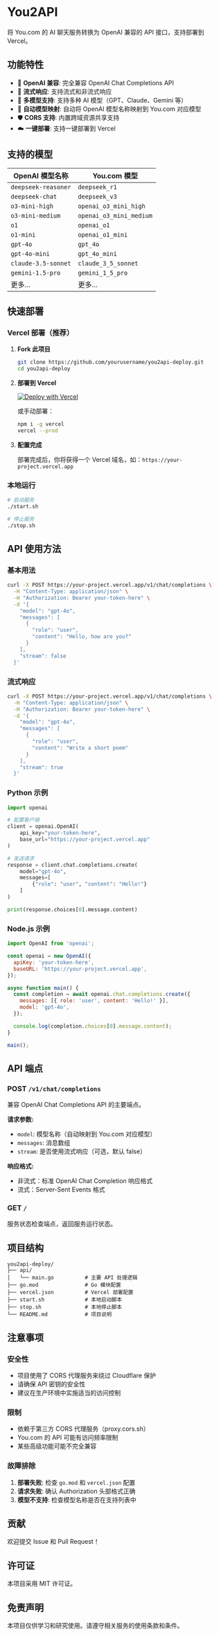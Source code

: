 # You2API

将 You.com 的 AI 聊天服务转换为 OpenAI 兼容的 API 接口，支持部署到 Vercel。

## 功能特性

- 🚀 **OpenAI 兼容**: 完全兼容 OpenAI Chat Completions API
- 🌊 **流式响应**: 支持流式和非流式响应
- 🤖 **多模型支持**: 支持多种 AI 模型（GPT、Claude、Gemini 等）
- 🔄 **自动模型映射**: 自动将 OpenAI 模型名称映射到 You.com 对应模型
- 🛡️ **CORS 支持**: 内置跨域资源共享支持
- ☁️ **一键部署**: 支持一键部署到 Vercel

## 支持的模型

| OpenAI 模型名称 | You.com 模型 |
|----------------|-------------|
| `deepseek-reasoner` | `deepseek_r1` |
| `deepseek-chat` | `deepseek_v3` |
| `o3-mini-high` | `openai_o3_mini_high` |
| `o3-mini-medium` | `openai_o3_mini_medium` |
| `o1` | `openai_o1` |
| `o1-mini` | `openai_o1_mini` |
| `gpt-4o` | `gpt_4o` |
| `gpt-4o-mini` | `gpt_4o_mini` |
| `claude-3.5-sonnet` | `claude_3_5_sonnet` |
| `gemini-1.5-pro` | `gemini_1_5_pro` |
| 更多... | 更多... |

## 快速部署

### Vercel 部署（推荐）

1. **Fork 此项目**
   ```bash
   git clone https://github.com/yourusername/you2api-deploy.git
   cd you2api-deploy
   ```

2. **部署到 Vercel**
   
   [![Deploy with Vercel](https://vercel.com/button)](https://vercel.com/new/clone?repository-url=https://github.com/yourusername/you2api-deploy)
   
   或手动部署：
   ```bash
   npm i -g vercel
   vercel --prod
   ```

3. **配置完成**
   
   部署完成后，你将获得一个 Vercel 域名，如：`https://your-project.vercel.app`

### 本地运行

```bash
# 启动服务
./start.sh

# 停止服务
./stop.sh
```

## API 使用方法

### 基本用法

```bash
curl -X POST https://your-project.vercel.app/v1/chat/completions \
  -H "Content-Type: application/json" \
  -H "Authorization: Bearer your-token-here" \
  -d '{
    "model": "gpt-4o",
    "messages": [
      {
        "role": "user", 
        "content": "Hello, how are you?"
      }
    ],
    "stream": false
  }'
```

### 流式响应

```bash
curl -X POST https://your-project.vercel.app/v1/chat/completions \
  -H "Content-Type: application/json" \
  -H "Authorization: Bearer your-token-here" \
  -d '{
    "model": "gpt-4o",
    "messages": [
      {
        "role": "user", 
        "content": "Write a short poem"
      }
    ],
    "stream": true
  }'
```

### Python 示例

```python
import openai

# 配置客户端
client = openai.OpenAI(
    api_key="your-token-here",
    base_url="https://your-project.vercel.app"
)

# 发送请求
response = client.chat.completions.create(
    model="gpt-4o",
    messages=[
        {"role": "user", "content": "Hello!"}
    ]
)

print(response.choices[0].message.content)
```

### Node.js 示例

```javascript
import OpenAI from 'openai';

const openai = new OpenAI({
  apiKey: 'your-token-here',
  baseURL: 'https://your-project.vercel.app',
});

async function main() {
  const completion = await openai.chat.completions.create({
    messages: [{ role: 'user', content: 'Hello!' }],
    model: 'gpt-4o',
  });

  console.log(completion.choices[0].message.content);
}

main();
```

## API 端点

### POST `/v1/chat/completions`

兼容 OpenAI Chat Completions API 的主要端点。

**请求参数:**
- `model`: 模型名称（自动映射到 You.com 对应模型）
- `messages`: 消息数组
- `stream`: 是否使用流式响应（可选，默认 false）

**响应格式:**
- 非流式：标准 OpenAI Chat Completion 响应格式
- 流式：Server-Sent Events 格式

### GET `/`

服务状态检查端点，返回服务运行状态。

## 项目结构

```
you2api-deploy/
├── api/
│   └── main.go          # 主要 API 处理逻辑
├── go.mod               # Go 模块配置
├── vercel.json          # Vercel 部署配置
├── start.sh             # 本地启动脚本
├── stop.sh              # 本地停止脚本
└── README.md            # 项目说明
```

## 注意事项

### 安全性
- 项目使用了 CORS 代理服务来绕过 Cloudflare 保护
- 请确保 API 密钥的安全性
- 建议在生产环境中实施适当的访问控制

### 限制
- 依赖于第三方 CORS 代理服务（proxy.cors.sh）
- You.com 的 API 可能有访问频率限制
- 某些高级功能可能不完全兼容

### 故障排除
1. **部署失败**: 检查 `go.mod` 和 `vercel.json` 配置
2. **请求失败**: 确认 Authorization 头部格式正确
3. **模型不支持**: 检查模型名称是否在支持列表中

## 贡献

欢迎提交 Issue 和 Pull Request！

## 许可证

本项目采用 MIT 许可证。

## 免责声明

本项目仅供学习和研究使用。请遵守相关服务的使用条款和条件。